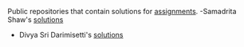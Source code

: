 Public repositories that contain solutions for [assignments](https://github.com/kunal-kushwaha/DSA-Bootcamp-Java/tree/main/assignments).
-Samadrita Shaw's [solutions](https://github.com/Samadrita-Shaw/Leetcode-Solutions-DSAwithKunal)
- Divya Sri Darimisetti's [solutions](https://github.com/irsayvid/problem-attic)
